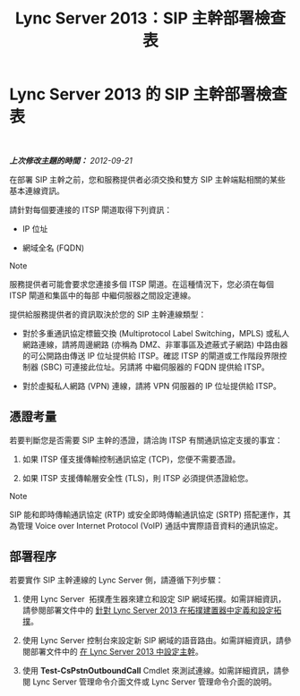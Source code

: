 ﻿---
title: Lync Server 2013：SIP 主幹部署檢查表
TOCTitle: SIP 主幹部署檢查表
ms:assetid: 94f4f03e-19d5-4198-92be-e4076dbb959a
ms:mtpsurl: https://technet.microsoft.com/zh-tw/library/Gg398755(v=OCS.15)
ms:contentKeyID: 49291697
ms.date: 08/10/2015
mtps_version: v=OCS.15
ms.translationtype: HT
---

# Lync Server 2013 的 SIP 主幹部署檢查表

 

_**上次修改主題的時間：** 2012-09-21_

在部署 SIP 主幹之前，您和服務提供者必須交換和雙方 SIP 主幹端點相關的某些基本連線資訊。

請針對每個要連接的 ITSP 閘道取得下列資訊：

  - IP 位址

  - 網域全名 (FQDN)

> [!NOTE]  
> 服務提供者可能會要求您連接多個 ITSP 閘道。在這種情況下，您必須在每個 ITSP 閘道和集區中的每部 中繼伺服器之間設定連線。



提供給服務提供者的資訊取決於您的 SIP 主幹連線類型：

  - 對於多重通訊協定標籤交換 (Multiprotocol Label Switching，MPLS) 或私人網路連線，請將周邊網路 (亦稱為 DMZ、非軍事區及遮蔽式子網路) 中路由器的可公開路由傳送 IP 位址提供給 ITSP。確認 ITSP 的閘道或工作階段界限控制器 (SBC) 可連接此位址。另請將 中繼伺服器的 FQDN 提供給 ITSP。

  - 對於虛擬私人網路 (VPN) 連線，請將 VPN 伺服器的 IP 位址提供給 ITSP。

## 憑證考量

若要判斷您是否需要 SIP 主幹的憑證，請洽詢 ITSP 有關通訊協定支援的事宜：

1.  如果 ITSP 僅支援傳輸控制通訊協定 (TCP)，您便不需要憑證。

2.  如果 ITSP 支援傳輸層安全性 (TLS)，則 ITSP 必須提供憑證給您。

> [!NOTE]  
> SIP 能和即時傳輸通訊協定 (RTP) 或安全即時傳輸通訊協定 (SRTP) 搭配運作，其為管理 Voice over Internet Protocol (VoIP) 通話中實際語音資料的通訊協定。



## 部署程序

若要實作 SIP 主幹連線的 Lync Server 側，請遵循下列步驟：

1.  使用 Lync Server  拓撲產生器來建立和設定 SIP 網域拓撲。如需詳細資訊，請參閱部署文件中的 [針對 Lync Server 2013 在拓撲建置器中定義和設定拓撲](lync-server-2013-define-and-configure-a-topology-in-topology-builder.md)。

2.  使用 Lync Server 控制台來設定新 SIP 網域的語音路由。如需詳細資訊，請參閱部署文件中的 [在 Lync Server 2013 中設定主幹](lync-server-2013-configuring-trunks.md)。

3.  使用 **Test-CsPstnOutboundCall** Cmdlet 來測試連線。如需詳細資訊，請參閱 Lync Server 管理命令介面文件或 Lync Server 管理命令介面的說明。

